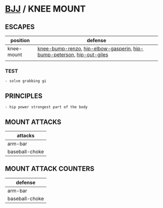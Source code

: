 # [BJJ](../bjj-chart.md) / KNEE MOUNT

## ESCAPES

| position   | defense                                                                       |
| ---------- | ----------------------------------------------------------------------------- |
| knee-mount | [knee-bump-renzo], [hip-elbow-gasperin], [hip-bump-peterson], [hip-out-giles] |
|            |

[knee-bump-renzo]: http://t.ly/Kjni
[hip-elbow-gasperin]: http://t.ly/hD5B
[hip-bump-peterson]: http://t.ly/CCOp
[hip-out-giles]: http://t.ly/H52f

### TEST

    - solve grabbing gi

## PRINCIPLES

    - hip power strongest part of the body

## MOUNT ATTACKS

| attacks        |
| -------------- |
| arm-bar        |
| baseball-choke |

## MOUNT ATTACK COUNTERS

| defense        |
| -------------- |
| arm-bar        |
| baseball-choke |
